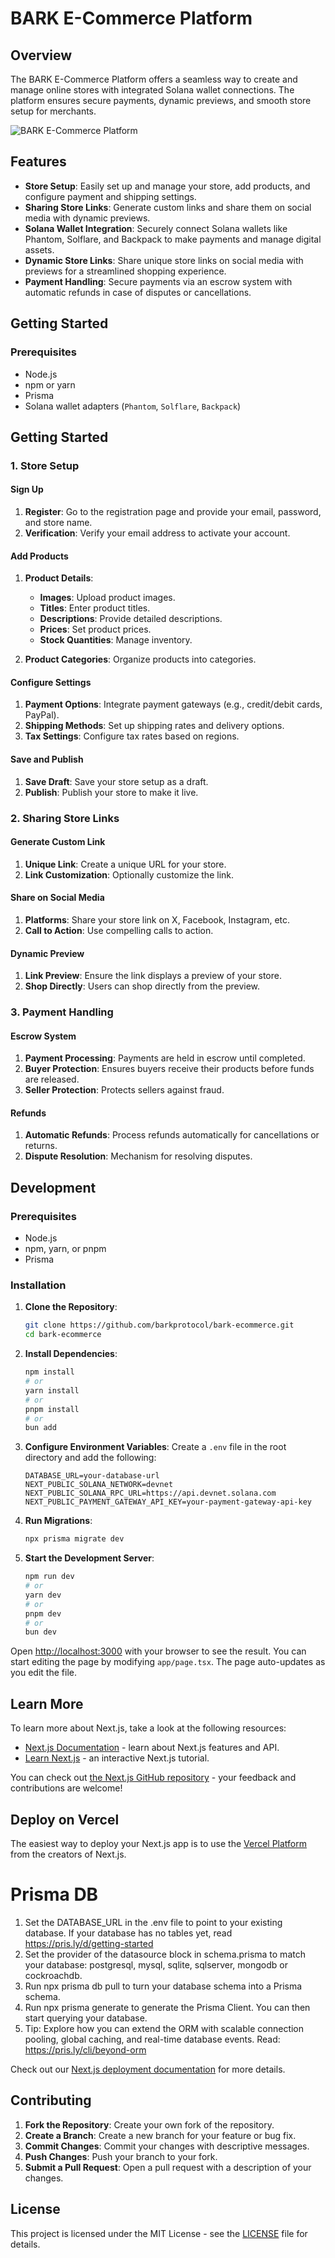 # BARK E-Commerce Platform

## Overview

The BARK E-Commerce Platform offers a seamless way to create and manage online stores with integrated Solana wallet connections. The platform ensures secure payments, dynamic previews, and smooth store setup for merchants.

![BARK E-Commerce Platform](.github/assets/screenshot.png)

## Features

- **Store Setup**: Easily set up and manage your store, add products, and configure payment and shipping settings.
- **Sharing Store Links**: Generate custom links and share them on social media with dynamic previews.
- **Solana Wallet Integration**: Securely connect Solana wallets like Phantom, Solflare, and Backpack to make payments and manage digital assets.
- **Dynamic Store Links**: Share unique store links on social media with previews for a streamlined shopping experience.
- **Payment Handling**: Secure payments via an escrow system with automatic refunds in case of disputes or cancellations.

## Getting Started

### Prerequisites

- Node.js
- npm or yarn
- Prisma
- Solana wallet adapters (`Phantom`, `Solflare`, `Backpack`)

## Getting Started

### 1. Store Setup

#### Sign Up
1. **Register**: Go to the registration page and provide your email, password, and store name.
2. **Verification**: Verify your email address to activate your account.

#### Add Products
1. **Product Details**:
   - **Images**: Upload product images.
   - **Titles**: Enter product titles.
   - **Descriptions**: Provide detailed descriptions.
   - **Prices**: Set product prices.
   - **Stock Quantities**: Manage inventory.

2. **Product Categories**: Organize products into categories.

#### Configure Settings
1. **Payment Options**: Integrate payment gateways (e.g., credit/debit cards, PayPal).
2. **Shipping Methods**: Set up shipping rates and delivery options.
3. **Tax Settings**: Configure tax rates based on regions.

#### Save and Publish
1. **Save Draft**: Save your store setup as a draft.
2. **Publish**: Publish your store to make it live.

### 2. Sharing Store Links

#### Generate Custom Link
1. **Unique Link**: Create a unique URL for your store.
2. **Link Customization**: Optionally customize the link.

#### Share on Social Media
1. **Platforms**: Share your store link on X, Facebook, Instagram, etc.
2. **Call to Action**: Use compelling calls to action.

#### Dynamic Preview
1. **Link Preview**: Ensure the link displays a preview of your store.
2. **Shop Directly**: Users can shop directly from the preview.

### 3. Payment Handling

#### Escrow System
1. **Payment Processing**: Payments are held in escrow until completed.
2. **Buyer Protection**: Ensures buyers receive their products before funds are released.
3. **Seller Protection**: Protects sellers against fraud.

#### Refunds
1. **Automatic Refunds**: Process refunds automatically for cancellations or returns.
2. **Dispute Resolution**: Mechanism for resolving disputes.

## Development

### Prerequisites

- Node.js
- npm, yarn, or pnpm
- Prisma

### Installation

1. **Clone the Repository**:
   ```bash
   git clone https://github.com/barkprotocol/bark-ecommerce.git
   cd bark-ecommerce
   ```

2. **Install Dependencies**:
   ```bash
   npm install
   # or
   yarn install
   # or
   pnpm install
   # or
   bun add
   ```

3. **Configure Environment Variables**:
   Create a `.env` file in the root directory and add the following:
   ```env
   DATABASE_URL=your-database-url
   NEXT_PUBLIC_SOLANA_NETWORK=devnet
   NEXT_PUBLIC_SOLANA_RPC_URL=https://api.devnet.solana.com
   NEXT_PUBLIC_PAYMENT_GATEWAY_API_KEY=your-payment-gateway-api-key
   ```

4. **Run Migrations**:
   ```bash
   npx prisma migrate dev
   ```

5. **Start the Development Server**:
   ```bash
   npm run dev
   # or
   yarn dev
   # or
   pnpm dev
   # or
   bun dev
   ```

Open [http://localhost:3000](http://localhost:3000) with your browser to see the result. You can start editing the page by modifying `app/page.tsx`. The page auto-updates as you edit the file.

## Learn More

To learn more about Next.js, take a look at the following resources:

- [Next.js Documentation](https://nextjs.org/docs) - learn about Next.js features and API.
- [Learn Next.js](https://nextjs.org/learn) - an interactive Next.js tutorial.

You can check out [the Next.js GitHub repository](https://github.com/vercel/next.js/) - your feedback and contributions are welcome!

## Deploy on Vercel

The easiest way to deploy your Next.js app is to use the [Vercel Platform](https://vercel.com/new?utm_medium=default-template&filter=next.js&utm_source=create-next-app&utm_campaign=create-next-app-readme) from the creators of Next.js.

# Prisma DB

1. Set the DATABASE_URL in the .env file to point to your existing database. If your database has no tables yet, read https://pris.ly/d/getting-started
2. Set the provider of the datasource block in schema.prisma to match your database: postgresql, mysql, sqlite, sqlserver, mongodb or cockroachdb.
3. Run npx prisma db pull to turn your database schema into a Prisma schema.
4. Run npx prisma generate to generate the Prisma Client. You can then start querying your database.
5. Tip: Explore how you can extend the ORM with scalable connection pooling, global caching, and real-time database events. Read: https://pris.ly/cli/beyond-orm

Check out our [Next.js deployment documentation](https://nextjs.org/docs/deployment) for more details.

## Contributing

1. **Fork the Repository**: Create your own fork of the repository.
2. **Create a Branch**: Create a new branch for your feature or bug fix.
3. **Commit Changes**: Commit your changes with descriptive messages.
4. **Push Changes**: Push your branch to your fork.
5. **Submit a Pull Request**: Open a pull request with a description of your changes.

## License

This project is licensed under the MIT License - see the [LICENSE](LICENSE) file for details.
